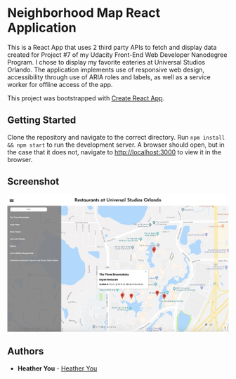 # Neighborhood Map React Application

This is a React App that uses 2 third party APIs to fetch and display data created for Project #7 of my Udacity Front-End Web Developer Nanodegree Program. I chose to display my favorite eateries at Universal Studios Orlando. The application implements use of responsive web design, accessibility through use of ARIA roles and labels, as well as a service worker for offline access of the app.

This project was bootstrapped with [Create React App](https://github.com/facebookincubator/create-react-app).

## Getting Started

Clone the repository and navigate to the correct directory. Run `npm install && npm start` to run the development server. A browser should open, but in the case that it does not, navigate to [http://localhost:3000](http://localhost:3000) to view it in the browser.

## Screenshot

![Neighborhood Map Sample](https://raw.githubusercontent.com/hyoyou/P7_neighborhood-map/master/public/Demo.jpeg)

## Authors

* **Heather You** - [Heather You](https://github.com/hyoyou/P7_neighborhood-map)
